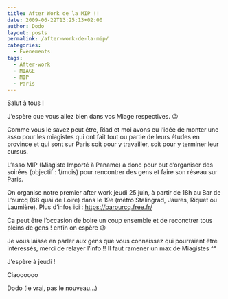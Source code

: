 ```yaml
---
title: After Work de la MIP !!
date: 2009-06-22T13:25:13+02:00
author: Dodo
layout: posts
permalink: /after-work-de-la-mip/
categories:
  - Evènements
tags:
  - After-work
  - MIAGE
  - MIP
  - Paris
---
```

Salut à tous !

J&#8217;espère que vous allez bien dans vos Miage respectives. 😉

Comme vous le savez peut être, Riad et moi avons eu l&#8217;idée de monter une asso pour les miagistes qui ont fait tout ou partie de leurs études en province et qui sont sur Paris soit pour y travailler, soit pour y terminer leur cursus.

L&#8217;asso MIP (Miagiste Importé à Paname) a donc pour but d&#8217;organiser des soirées (objectif : 1/mois) pour rencontrer des gens et faire son réseau sur Paris.

On organise notre premier after work jeudi 25 juin, à partir de 18h au Bar de L&#8217;ourcq (68 quai de Loire) dans le 19e (métro Stalingrad, Jaures, Riquet ou Laumière). Plus d&#8217;infos ici : https://barourcq.free.fr/

Ca peut être l&#8217;occasion de boire un coup ensemble et de reconctrer tous pleins de gens ! enfin on espère 😉

Je vous laisse en parler aux gens que vous connaissez qui pourraient être intéressés, merci de relayer l&#8217;info !! Il faut ramener un max de Miagistes ^^

J&#8217;espère à jeudi !

Ciaoooooo

Dodo (le vrai, pas le nouveau&#8230;)
